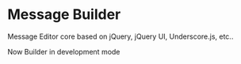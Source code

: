 Message Builder
==============

Message Editor core based on jQuery, jQuery UI, Underscore.js, etc..

Now Builder in development mode
